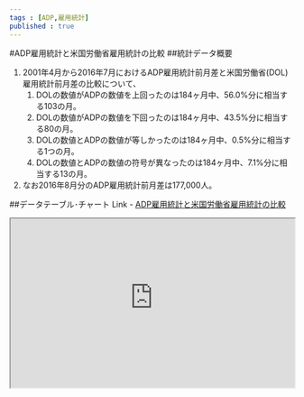 ```yaml
--- 
tags : [ADP,雇用統計] 
published : true
---
```

#ADP雇用統計と米国労働省雇用統計の比較
##統計データ概要
1. 2001年4月から2016年7月におけるADP雇用統計前月差と米国労働省(DOL)雇用統計前月差の比較について、
	1. DOLの数値がADPの数値を上回ったのは184ヶ月中、56.0%分に相当する103の月。
	1. DOLの数値がADPの数値を下回ったのは184ヶ月中、43.5%分に相当する80の月。
	1. DOLの数値とADPの数値が等しかったのは184ヶ月中、0.5%分に相当する1つの月。
	1. DOLの数値とADPの数値の符号が異なったのは184ヶ月中、7.1%分に相当する13の月。
1. なお2016年8月分のADP雇用統計前月差は177,000人。

##データテーブル･チャート
Link - [ADP雇用統計と米国労働省雇用統計の比較](
http://knowledgevault.saecanet.com/charts/am-consulting.co.jp-2016-08-31-22-15-01.html
)

<iframe src="
http://knowledgevault.saecanet.com/charts/am-consulting.co.jp-2016-08-31-22-15-01.html
" width="100%" height="300px"></iframe>
